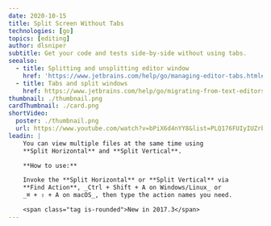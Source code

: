 ```yaml
---
date: 2020-10-15
title: Split Screen Without Tabs
technologies: [go]
topics: [editing]
author: dlsniper
subtitle: Get your code and tests side-by-side without using tabs.
seealso:
  - title: Splitting and unsplitting editor window
    href: 'https://www.jetbrains.com/help/go/managing-editor-tabs.html#splitting-and-unsplitting-editor-window'
  - title: Tabs and split windows
    href: https://www.jetbrains.com/help/go/migrating-from-text-editors.html#tabs_split_windows
thumbnail: ./thumbnail.png
cardThumbnail: ./card.png
shortVideo:
  poster: ./thumbnail.png
  url: https://www.youtube.com/watch?v=bPiX6d4nYY8&list=PLQ176FUIyIUZrbrlz4AY1V8VzBJKZyVlW&index=149
leadin: |
    You can view multiple files at the same time using
    **Split Horizontal** and **Split Vertical**.

    **How to use:**

    Invoke the **Split Horizontal** or **Split Vertical** via
    **Find Action**, _Ctrl + Shift + A on Windows/Linux_ or
    _⌘ + ⇧ + A on macOS_, then type the action names you need.

    <span class="tag is-rounded">New in 2017.3</span>
---
```


